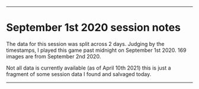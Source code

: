 
***

# September 1st 2020 session notes

The data for this session was split across 2 days. Judging by the timestamps, I played this game past midnight on September 1st 2020. 169 images are from September 2nd 2020.

Not all data is currently available (as of April 10th 2021) this is just a fragment of some session data I found and salvaged today.

***

